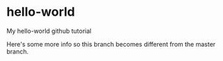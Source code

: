 # hello-world
My hello-world github tutorial

Here's some more info so this branch becomes different from the master branch.
